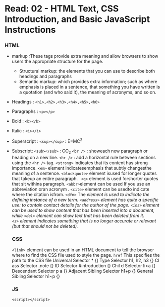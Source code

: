 # Read: 02 - HTML Text, CSS Introduction, and Basic JavaScript Instructions

### HTML 
+ markup :These tags provide extra meaning and allow browsers to show users the appropriate structure for the page.
  - Structural markup: the elements that you can use to describe both headings and paragraphs
  - Semantic markup: which provides extra information; such as where emphasis is placed in a sentence, that something you have written is a quotation (and who said it), the
meaning of acronyms, and so on.
+ Headings : `<h1>,<h2>,<h3>,<h4>,<h5>,<h6>`
+ Paragraphs : `<p></p>`
+ Bold : `<b></b>`
+  Italic : `<i></i>`
+  Superscript : `<sup></sup>` : E=MC<sup>2</sup>
+ Subscript: `<sub></sub>` : CO<sub>2</sub>
 `<br />` : showeach new paragraph or heading on a new line.
`<hr />` : add a horizontal rule between sections using the `<hr />` tag.
 `<strong>` indicates that its content has strong importance.
 `<em>` element indicatesemphasis that subtly changesthe meaning of a sentence.
 `<blockquote>` element isused for longer quotes that takeup an entire paragraph.
  ` <q>` element is used forshorter quotes that sit withina paragraph.
 `<abbr>`element can be used If you use an abbreviation oran acronym .
 `<cite>` element can be usedto indicate where the citation isfrom.
 `<dfn>` The <dfn> element is used to indicate the defining instance of a new term.
  `<address>` element has quite a specific use: to contain contact details for the author of the page.
  `<ins>` element can be used to show content that has been inserted into a document, while
 `<del>` element can show text that has been deleted from it.   
 `<s>` element indicates something that is no longer accurate or relevant (but that should not be deleted).
  
  ### CSS 
  `<link>` element can be used in an HTML document to tell the browser where to find the CSS file used to style the page.
  `href` This specifies the path to the CSS file
  Universal Selector * {}
  Type Selector h1, h2, h3 {}
  Cl ass Selector .note {}
  ID Selector #introduction {}
  Chil d Selector li>a {}
  Descendant Selector p a {}
  Adjacent Sibling Selector h1+p {}
  General Sibling Selector h1~p {}
  ### JS
  
  `<script></script> `
 
